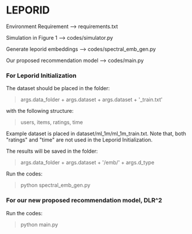 # LEPORID

Environment Requirement --> requirements.txt

Simulation in Figure 1 --> codes/simulator.py

Generate leporid embeddings --> codes/spectral_emb_gen.py

Our proposed recommendation model --> codes/main.py

### For Leporid Initialization

The dataset should be placed in the folder:
> args.data_folder + args.dataset + args.dataset + '_train.txt'

with the following structure:
> users, items, ratings, time

Example dataset is placed in dataset/ml_1m/ml_1m_train.txt. Note that, both "ratings" and "time" are not used in the Leporid Initialization.

The results will be saved in the folder:
> args.data_folder + args.dataset + '/emb/' + args.d_type

Run the codes:
> python spectral_emb_gen.py

### For our new proposed recommendation model, DLR^2

Run the codes:
> python main.py




